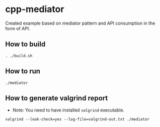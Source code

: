 # cpp-mediator

Created example based on mediator pattern and API consumption in the form of API.

## How to build

```
. ./build.sh
```

## How to run

```
./mediator
```

## How to generate valgrind report

- Note: You need to have installed `valgrind` executable.

```
valgrind --leak-check=yes --log-file=valgrind-out.txt ./mediator
```